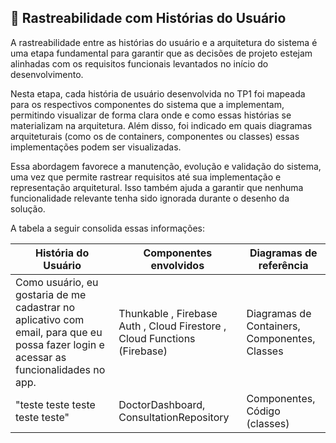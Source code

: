 ## 🔗 Rastreabilidade com Histórias do Usuário

A rastreabilidade entre as histórias do usuário e a arquitetura do sistema é uma etapa fundamental para garantir que as decisões de projeto estejam alinhadas com os requisitos funcionais levantados no início do desenvolvimento.

Nesta etapa, cada história de usuário desenvolvida no TP1 foi mapeada para os respectivos componentes do sistema que a implementam, permitindo visualizar de forma clara onde e como essas histórias se materializam na arquitetura. Além disso, foi indicado em quais diagramas arquiteturais (como os de containers, componentes ou classes) essas implementações podem ser visualizadas.

Essa abordagem favorece a manutenção, evolução e validação do sistema, uma vez que permite rastrear requisitos até sua implementação e representação arquitetural. Isso também ajuda a garantir que nenhuma funcionalidade relevante tenha sido ignorada durante o desenho da solução.

A tabela a seguir consolida essas informações:

| História do Usuário                                             | Componentes envolvidos                                   | Diagramas de referência            |
|------------------------------------------------------------------|----------------------------------------------------------|------------------------------------|
|Como usuário, eu gostaria de me cadastrar no aplicativo com email, para que eu possa fazer login e acessar as funcionalidades no app.|Thunkable , Firebase Auth , Cloud Firestore , Cloud Functions (Firebase)  | Diagramas de Containers, Componentes, Classes|
| "teste teste teste teste teste"         | DoctorDashboard, ConsultationRepository                  | Componentes, Código (classes)      |

